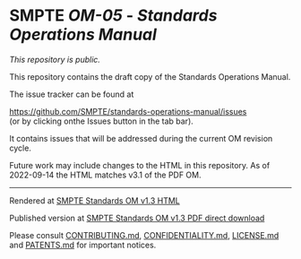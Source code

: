 # SMPTE _OM-05_ - _Standards Operations Manual_

_This repository is *public*._


This repository contains the draft copy of the Standards Operations Manual.

The issue tracker can be found at

https://github.com/SMPTE/standards-operations-manual/issues<br>
(or by clicking onthe Issues button in the tab bar).

It contains issues that will be addressed during the current OM revision cycle.

Future work may include changes to the HTML in this repository.  As of 2022-09-14 the HTML matches v3.1 of the PDF OM.


----

Rendered at [SMPTE Standards OM v1.3 HTML](http://smpte-html-draft-dbullock.s3-website-us-west-1.amazonaws.com/standards-operations-manual/doc/main.html)

Published version at [SMPTE Standards OM v1.3 PDF direct download](https://f.hubspotusercontent00.net/hubfs/5253154/SMPTE%20Standards%20OM%20v3.1.pdf)

Please consult [CONTRIBUTING.md](./CONTRIBUTING.md), [CONFIDENTIALITY.md](./CONFIDENTIALITY.md), [LICENSE.md](./LICENSE.md) and
[PATENTS.md](./PATENTS.md) for important notices.

